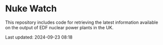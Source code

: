 # Nuke Watch

This repository includes code for retrieving the latest information available on the output of EDF nuclear power plants in the UK.

Last updated: 2024-09-23 08:18
